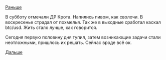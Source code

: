 [Раньше](2016.06.30.md)

В субботу отмечали ДР Крота. Напились пивом, как сволочи.
В воскресенье страдал от похмелья.
Так же в выходные сработал каскал btc/usd. Жить стало лучше, как говорится.

Сегодня первую половину дня тупил, затем возникающие задачи стали неотложными, пришлось их решать.
Сейчас вроде всё ок.

[Дальше](2016.07.05.md)